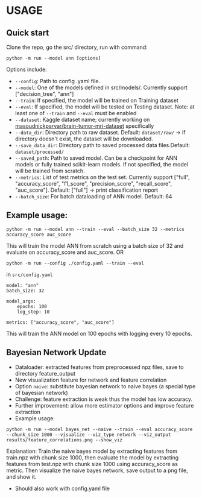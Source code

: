# USAGE

## Quick start
Clone the repo, go the src/ directory, run with command:
```
python -m run --model ann [options]
```
Options include:
- `--config`: Path to config .yaml file.
- `--model`: One of the models defined in src/models/. Currently support ["decision_tree", "ann"]
- `--train`: If specified, the model will be trained on Training dataset
- `--eval`: If specified, the model will be tested on Testing dataset. Note: at least one of `--train` and `--eval` must be enabled
- `--dataset`: Kaggle dataset name; currently working on [masoudnickparvar/brain-tumor-mri-dataset](https://www.kaggle.com/datasets/masoudnickparvar/brain-tumor-mri-dataset/) specifically
- `--data_dir`: Directory path to raw dataset. Default: `dataset/raw/` -> if directory doesn't exist, the dataset will be downloaded.
- `--save_data_dir`: Directory path to saved processed data files.Default: `dataset/processed/`
- `--saved_path`: Path to saved model. Can be a checkpoint for ANN models or fully trained scikit-learn models. If not specified, the model will be trained from scratch.
- `--metrics`: List of test metrics on the test set. Currently support ["full", "accuracy_score", "f1_score", "precision_score", "recall_score", "auc_score"]. Default: ["full"] -> print classification report
- `--batch_size`: For batch dataloading of ANN model. Default: 64

## Example usage:
```
python -m run --model ann --train --eval --batch_size 32 --metrics accuracy_score auc_score
```
This will train the model ANN from scratch using a batch size of 32 and evaluate on accuracy_score and auc_score.
OR
```
python -m run --config ./config.yaml --train --eval
```
in `src/config.yaml`
```
model: "ann"
batch_size: 32

model_args:
    epochs: 100
    log_step: 10

metrics: ["accuracy_score", "auc_score"]
```
This will train the ANN model on 100 epochs with logging every 10 epochs.

## Bayesian Network Update
- Dataloader: extracted features from preprocessed npz files, save to directory feature_output
- New visualization feature for network and feature correlation
- Option `naive`: substitute bayesian network to naive bayes (a special type of bayesian network)
- Challenge: feature extraction is weak thus the model has low accuracy.
- Further improvement: allow more estimator options and improve feature extraction
- Example usage: 
```
python -m run --model bayes_net --naive --train --eval accuracy_score --chunk_size 1000 --visualize --viz_type network --viz_output results/feature_correlations.png --show_viz
```
Explanation: Train the naive bayes model by extracting features from train.npz with chunk size 1000, then evaluate the model by extracting features from test.npz with chunk size 1000 using accuracy_score as metric. Then visualize the naive bayes network, save output to a png file, and show it.

- Should also work with config.yaml file